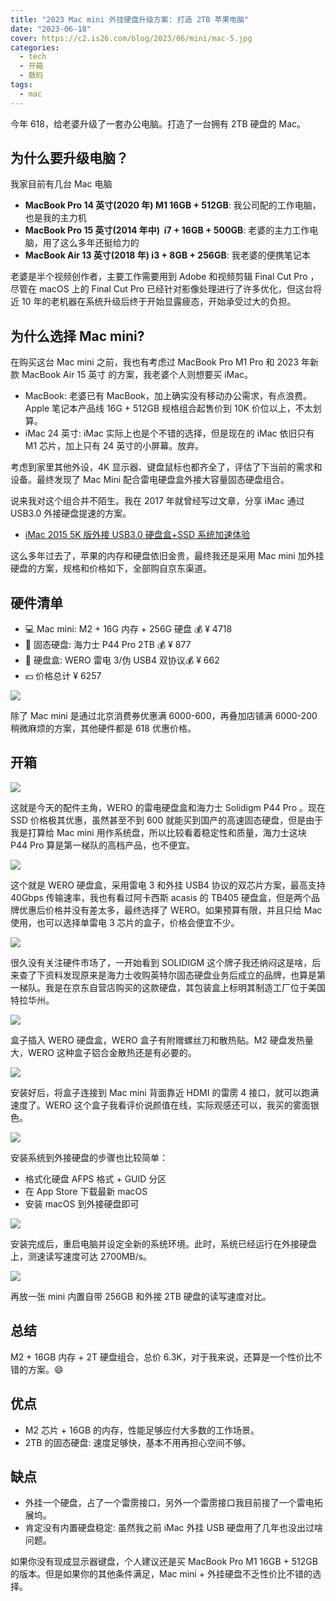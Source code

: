 ```yaml
---
title: "2023 Mac mini 外挂硬盘升级方案: 打造 2TB 苹果电脑"
date: "2023-06-18"
cover: https://c2.is26.com/blog/2023/06/mini/mac-5.jpg
categories:
  - tech
  - 开箱
  - 数码
tags:
  - mac
---
```


今年 618，给老婆升级了一套办公电脑。打造了一台拥有 2TB 硬盘的 Mac。

## 为什么要升级电脑？

我家目前有几台 Mac 电脑

- **MacBook Pro 14 英寸(2020 年) M1 16GB + 512GB**: 我公司配的工作电脑，也是我的主力机
- **MacBook Pro 15 英寸(2014 年中)  i7 + 16GB + 500GB**: 老婆的主力工作电脑，用了这么多年还挺给力的
- **MacBook Air 13 英寸(2018 年) i3 + 8GB + 256GB**: 我老婆的便携笔记本

老婆是半个视频创作者，主要工作需要用到 Adobe 和视频剪辑 Final Cut Pro ，尽管在 macOS 上的 Final Cut Pro 已经针对影像处理进行了许多优化，但这台将近 10 年的老机器在系统升级后终于开始显露疲态，开始承受过大的负担。

## 为什么选择 Mac mini?

在购买这台 Mac mini 之前，我也有考虑过 MacBook Pro M1 Pro 和 2023 年新款 MacBook Air 15 英寸 的方案，我老婆个人则想要买 iMac。

- MacBook: 老婆已有 MacBook，加上确实没有移动办公需求，有点浪费。Apple 笔记本产品线 16G + 512GB 规格组合起售价到 10K 价位以上，不太划算。
- iMac 24 英寸: iMac 实际上也是个不错的选择，但是现在的 iMac 依旧只有 M1 芯片，加上只有 24 英寸的小屏幕。放弃。

考虑到家里其他外设，4K 显示器、键盘鼠标也都齐全了，评估了下当前的需求和设备。最终发现了 Mac Mini 配合雷电硬盘盒外接大容量固态硬盘组合。

说来我对这个组合并不陌生。我在 2017 年就曾经写过文章，分享 iMac 通过 USB3.0 外接硬盘提速的方案。

- [iMac 2015 5K 版外接 USB3.0 硬盘盒+SSD 系统加速体验](https://luolei.org/imac-5k-external-usb-ssd-update/)

这么多年过去了，苹果的内存和硬盘依旧金贵，最终我还是采用 Mac mini 加外挂硬盘的方案，规格和价格如下，全部购自京东渠道。

## 硬件清单

- 💻 Mac mini: M2 + 16G 内存 + 256G 硬盘 💰 ¥ 4718
- 💾 固态硬盘: 海力士 P44 Pro 2TB 💰 ¥ 877
- 📼 硬盘盒: WERO 雷电 3/伪 USB4 双协议💰 ¥ 662
- 💵 价格总计 ¥ 6257

![](https://c2.is26.com/blog/2023/06/mini/order-1.jpg)

除了 Mac mini 是通过北京消费券优惠满 6000-600，再叠加店铺满 6000-200  稍微麻烦的方案，其他硬件都是 618 优惠价格。

## 开箱

![](https://c2.is26.com/blog/2023/06/mini/mac-1.jpg)

这就是今天的配件主角，WERO 的雷电硬盘盒和海力士 Solidigm P44 Pro 。现在 SSD 价格极其优惠，虽然甚至不到 600 就能买到国产的高速固态硬盘，但是由于我是打算给 Mac mini 用作系统盘，所以比较看着稳定性和质量，海力士这块 P44 Pro 算是第一梯队的高档产品，也不便宜。

![](https://c2.is26.com/blog/2023/06/mini/mac-2.jpg)

这个就是 WERO 硬盘盒，采用雷电 3 和外挂 USB4 协议的双芯片方案，最高支持 40Gbps 传输速率，我也有看过阿卡西斯 acasis 的 TB405 硬盘盒，但是两个品牌优惠后价格并没有差太多，最终选择了 WERO。如果预算有限，并且只给 Mac 使用，也可以选择单雷电 3 芯片的盒子，价格会便宜不少。

![](https://c2.is26.com/blog/2023/06/mini/mac-3.jpg)

很久没有关注硬件市场了，一开始看到 SOLIDIGM 这个牌子我还纳闷这是啥，后来查了下资料发现原来是海力士收购英特尔固态硬盘业务后成立的品牌，也算是第一梯队。我是在京东自营店购买的这款硬盘，其包装盒上标明其制造工厂位于美国特拉华州。

![](https://c2.is26.com/blog/2023/06/mini/mac-4.jpg)

盒子插入 WERO 硬盘盒，WERO 盒子有附赠螺丝刀和散热贴。M2 硬盘发热量大，WERO 这种盒子铝合金散热还是有必要的。

![](https://c2.is26.com/blog/2023/06/mini/mac-5.jpg)

安装好后，将盒子连接到 Mac mini 背面靠近 HDMI 的雷雳 4 接口，就可以跑满速度了。WERO 这个盒子我看评价说颜值在线，实际观感还可以，我买的雾面银色。

![](https://c2.is26.com/blog/2023/06/mini/mac-7.jpg)

安装系统到外接硬盘的步骤也比较简单：

- 格式化硬盘 AFPS 格式 + GUID 分区
- 在 App Store 下载最新 macOS
- 安装 macOS 到外接硬盘即可

![](https://c2.is26.com/blog/2023/06/mini/mac-9.jpg)

安装完成后，重启电脑并设定全新的系统环境。此时，系统已经运行在外接硬盘上，测速读写速度可达 2700MB/s。

![](https://c2.is26.com/blog/2023/06/mini/mac-8.jpg)

再放一张 mini 内置自带 256GB 和外接 2TB 硬盘的读写速度对比。

## 总结

M2 + 16GB 内存 + 2T 硬盘组合，总价 6.3K，对于我来说，还算是一个性价比不错的方案。😄

## 优点

- M2 芯片 + 16GB 的内存，性能足够应付大多数的工作场景。
- 2TB 的固态硬盘: 速度足够快，基本不用再担心空间不够。

## 缺点

- 外挂一个硬盘，占了一个雷雳接口，另外一个雷雳接口我目前接了一个雷电拓展坞。
- 肯定没有内置硬盘稳定: 虽然我之前 iMac 外挂 USB 硬盘用了几年也没出过啥问题。

如果你没有现成显示器键盘，个人建议还是买 MacBook Pro M1 16GB + 512GB 的版本。但是如果你的其他条件满足，Mac mini + 外挂硬盘不乏性价比不错的选择。
